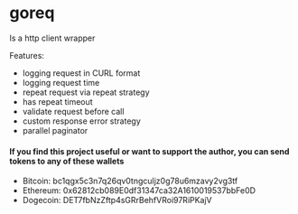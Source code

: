 # goreq

Is a http client wrapper

Features:
- logging request in CURL format
- logging request time
- repeat request via repeat strategy
- has repeat timeout
- validate request before call
- custom response error strategy
- parallel paginator 

#### If you find this project useful or want to support the author, you can send tokens to any of these wallets
- Bitcoin: bc1qgx5c3n7q26qv0tngculjz0g78u6mzavy2vg3tf
- Ethereum: 0x62812cb089E0df31347ca32A1610019537bbFe0D
- Dogecoin: DET7fbNzZftp4sGRrBehfVRoi97RiPKajV
